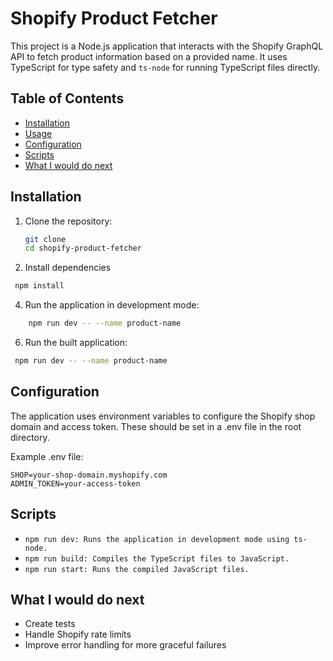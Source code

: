 # Shopify Product Fetcher

This project is a Node.js application that interacts with the Shopify GraphQL API to fetch product information based on a provided name. It uses TypeScript for type safety and `ts-node` for running TypeScript files directly.

## Table of Contents

- [Installation](#installation)
- [Usage](#usage)
- [Configuration](#configuration)
- [Scripts](#scripts)
- [What I would do next](#what-i-would-do-next)

## Installation

1. Clone the repository:
   ```sh
   git clone 
   cd shopify-product-fetcher
   ```

2. Install dependencies
  ```sh
   npm install
   ```

4. Run the application in development mode:
  ```sh
      npm run dev -- --name product-name
   ```

6. Run the built application:
  ```sh
   npm run dev -- --name product-name
```

## Configuration

The application uses environment variables to configure the Shopify shop domain and access token. These should be set in a .env file in the root directory.

Example .env file:
  ```
  SHOP=your-shop-domain.myshopify.com
  ADMIN_TOKEN=your-access-token
  ```

## Scripts

* ```npm run dev: Runs the application in development mode using ts-node.```
* ```npm run build: Compiles the TypeScript files to JavaScript.```
* ```npm run start: Runs the compiled JavaScript files.```

## What I would do next

- Create tests
- Handle Shopify rate limits
- Improve error handling for more graceful failures
